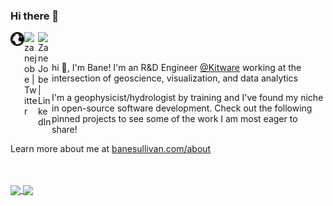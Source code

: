 ### Hi there 👋

<!--
**zanejobe/zanejobe** is a ✨ _special_ ✨ repository because its `README.md` (this file) appears on your GitHub profile.

Here are some ideas to get you started:

- 🔭 I’m currently working on ...
- 🌱 I’m currently learning ...
- 👯 I’m looking to collaborate on ...
- 🤔 I’m looking for help with ...
- 💬 Ask me about ...
- 📫 How to reach me: ...
- 😄 Pronouns: ...
- ⚡ Fun fact: ...
-->

[<img align="left" alt="core.mines.edu" width="22px" src="https://raw.githubusercontent.com/iconic/open-iconic/master/svg/globe.svg" />](https://core.mines.edu)
[<img align="left" alt="zanejobe | Twitter" width="22px" src="https://cdn.jsdelivr.net/npm/simple-icons@v3/icons/twitter.svg" />](https://twitter.com/zanejobe)
[<img align="left" alt="Zane Jobe | LinkedIn" width="22px" src="https://cdn.jsdelivr.net/npm/simple-icons@v3/icons/linkedin.svg" />](https://www.linkedin.com/in/zane-jobe)

<br />
<br />

hi :wave:, I'm Bane! I'm an R&D Engineer [@Kitware](https://github.com/Kitware) working at the intersection of geoscience, visualization, and data analytics

I'm a geophysicist/hydrologist by training and I've found my niche in open-source software development. Check out the following pinned projects to see some of the work I am most eager to share!

Learn more about me at [banesullivan.com/about](https://banesullivan.com/about.html)

<br />
<br />

<a href="https://github.com/anuraghazra/github-readme-stats">
  <img align="center" src="https://github-readme-stats.vercel.app/api?username=zanejobe&hide=stars&show_icons=true&count_private=true" />
</a>
<a href="https://github.com/anuraghazra/convoychat">
  <img align="center" src="https://github-readme-stats.vercel.app/api/top-langs/?username=zanejobe&hide=Jupyter%20Notebook&layout=compact" />
</a>

